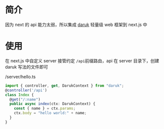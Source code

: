# 简介
因为 next 的 api 能力太弱，所以集成 [daruk](https://github.com/darukjs/daruk) 轻量级 web 框架到 next.js 中 

# 使用
在 next.js 中自定义 server 接管约定 `/api`前缀路由，api 在 server 目录下，创建 daruk 写法的文件即可

/server/hello.ts
```typescript
import { controller, get, DarukContext } from "daruk";
@controller('/api')
class Index {
  @get("/:name")
  public async index(ctx: DarukContext) {
    const { name } = ctx.params;
    ctx.body = "hello world:" + name;
  }
}
```
